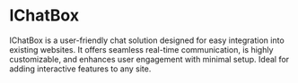 # IChatBox
IChatBox is a user-friendly chat solution designed for easy integration into existing websites. It offers seamless real-time communication, is highly customizable, and enhances user engagement with minimal setup. Ideal for adding interactive features to any site.
